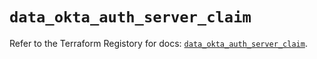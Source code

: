 # `data_okta_auth_server_claim`

Refer to the Terraform Registory for docs: [`data_okta_auth_server_claim`](https://www.terraform.io/docs/providers/okta/d/auth_server_claim).
